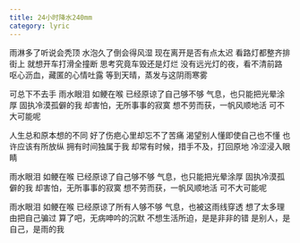 ```yaml
---
title: 24小时降水240mm
category: lyric
---
```


雨淋多了听说会秃顶
水泡久了倒会得风湿
现在离开是否有点太迟
看路灯都整齐排街上
就想开车打滑全撞断
思考究竟车毁还是灯烂
没有远光灯的夜，看不清前路
呕心沥血，藏匿的心情吐露
等到天晴，蒸发与这阴雨寒雾

可总下不去手
雨水眼泪 如鲠在喉
已经原谅了自己够不够
气息，也只能把光晕涂厚
固执冷漠孤僻的我
却害怕，无所事事的寂寞
想不劳而获，一帆风顺地活
可不大可能呢

人生总和原本想的不同
好了伤疤心里却忘不了苦痛
渴望别人懂即使自己也不懂
也许应该有所放纵
拥有时间独属于我
却常有时候，措手不及，打回原地
冷涩浸入眼睛

雨水眼泪 如鲠在喉
已经原谅了自己够不够
气息，也只能把光晕涂厚
固执冷漠孤僻的我
却害怕，无所事事的寂寞
想不劳而获，一帆风顺地活
可不大可能呢

雨水眼泪 如鲠在喉
已经原谅了所有人够不够
气息，也被这雨线穿透
想了太多理由把自己骗过
算了吧，无病呻吟的沉默
不想生活所迫，是是非非的错
是别人，是自己，是雨的我 